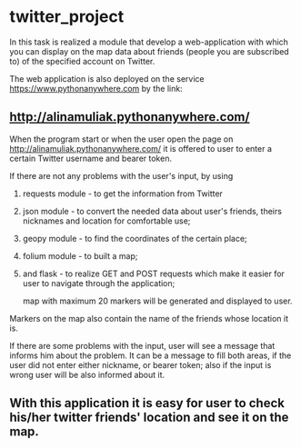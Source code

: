 # twitter_project

In this task is realized a module that develop a web-application with which you can display on the map data about friends (people you are subscribed to) of the specified account on Twitter.


The web application is also deployed on the service https://www.pythonanywhere.com by the link:

## http://alinamuliak.pythonanywhere.com/


When the program start or when the user open the page on http://alinamuliak.pythonanywhere.com/ it is offered to user to enter a certain Twitter username and bearer token.

If there are not any problems with the user's input, by using

1. requests module - to get the information from Twitter
2. json module - to convert the needed data about user's friends, theirs nicknames and location for comfortable use;
3. geopy module - to find the coordinates of the certain place;
4. folium module - to built a map;
5. and flask - to realize GET and POST requests which make it easier for user to navigate through the application;

    map with maximum 20 markers will be generated and displayed to user.

Markers on the map also contain the name of the friends whose location it is.

If there are some problems with the input, user will see a message that informs him about the problem.
It can be a message to fill both areas, if the user did not enter either nickname, or bearer token;
also if the input is wrong user will be also informed about it.

## With this application it is easy for user to check his/her twitter friends' location and see it on the map.

